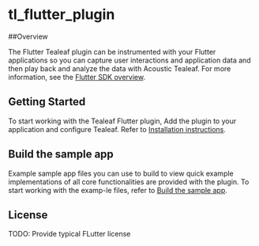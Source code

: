 # tl_flutter_plugin

##Overview

The Flutter Tealeaf plugin can be instrumented with your Flutter applications so you can capture user 
interactions and application data and then play back and analyze the data with Acoustic Tealeaf. For more information, see the [Flutter SDK overview](https://developer.goacoustic.com/acoustic-exp-analytics/docs/flutter-sdk-overview).

## Getting Started

To start working with the Tealeaf Flutter plugin, Add the plugin to your application and configure Tealeaf. Refer to [Installation instructions](https://developer.goacoustic.com/acoustic-exp-analytics/docs/add-the-flutter-sdk-to-your-project#set-up-your-ios-app).

## Build the sample app 
Example sample app files you can use to build to view quick example implementations of all core functionalities are provided with the plugin. To start working with the examp-le files, refer to [Build the sample app](https://developer.goacoustic.com/acoustic-exp-analytics/docs/build-the-flutter-sample-app).


## License

TODO: Provide typical FLutter license


